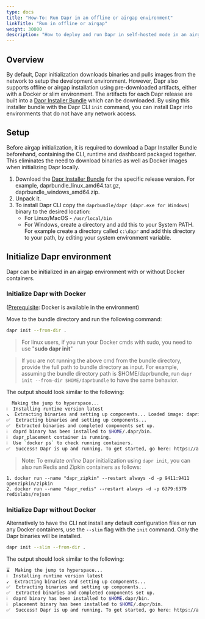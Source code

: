 ```yaml
---
type: docs
title: "How-To: Run Dapr in an offline or airgap environment"
linkTitle: "Run in offline or airgap"
weight: 30000
description: "How to deploy and run Dapr in self-hosted mode in an airgap environment"
---
```


## Overview

By default, Dapr initialization downloads binaries and pulls images from the network to setup the development environment. However, Dapr also supports offline or airgap installation using pre-downloaded artifacts, either with a Docker or slim environment. The artifacts for each Dapr release are built into a [Dapr Installer Bundle](https://github.com/dapr/installer-bundle) which can be downloaded. By using this installer bundle with the Dapr CLI `init` command, you can install Dapr into environments that do not have any network access.
##  Setup

Before airgap initialization, it is required to download a Dapr Installer Bundle beforehand, containing the CLI, runtime and dashboard packaged together. This eliminates the need to download binaries as well as Docker images when initializing Dapr locally.

1.  Download the [Dapr Installer Bundle](https://github.com/dapr/installer-bundle/releases) for the specific release version. For example, daprbundle_linux_amd64.tar.gz, daprbundle_windows_amd64.zip.
2. Unpack it.
3. To install Dapr CLI copy the `daprbundle/dapr (dapr.exe for Windows)` binary to the desired location:
   * For Linux/MacOS - `/usr/local/bin`
   * For Windows, create a directory and add this to your System PATH. For example create a directory called `c:\dapr` and add this directory to your path, by editing your system environment variable.

 ## Initialize Dapr environment

Dapr can be initialized in an airgap environment with or without Docker containers.
 ### Initialize Dapr with Docker

([Prerequisite](#Prerequisites): Docker is available in the environment)

Move to the bundle directory and run the following command:
``` bash
dapr init --from-dir .
```
> For linux users, if you run your Docker cmds with sudo, you need to use "**sudo dapr init**" 

> If you are not running the above cmd from the bundle directory, provide the full path to bundle directory as input. For example, assuming the bundle directory path is $HOME/daprbundle, run `dapr init --from-dir $HOME/daprbundle` to have the same behavior.

The output should look similar to the following:
```bash
  Making the jump to hyperspace...
ℹ️  Installing runtime version latest
↘  Extracting binaries and setting up components... Loaded image: daprio/dapr:$version
✅  Extracting binaries and setting up components...
✅  Extracted binaries and completed components set up.
ℹ️  daprd binary has been installed to $HOME/.dapr/bin.
ℹ️  dapr_placement container is running.
ℹ️  Use `docker ps` to check running containers.
✅  Success! Dapr is up and running. To get started, go here: https://aka.ms/dapr-getting-started
```

> Note: To emulate *online* Dapr initialization using `dapr init`, you can also run Redis and Zipkin containers as follows:
```
1. docker run --name "dapr_zipkin" --restart always -d -p 9411:9411 openzipkin/zipkin
2. docker run --name "dapr_redis" --restart always -d -p 6379:6379 redislabs/rejson
```

 ### Initialize Dapr without Docker

 Alternatively to have the CLI not install any default configuration files or run any Docker containers, use the `--slim` flag with the `init` command. Only the Dapr binaries will be installed.

``` bash
dapr init --slim --from-dir .
```

The output should look similar to the following:
```bash
⌛  Making the jump to hyperspace...
ℹ️  Installing runtime version latest
↙  Extracting binaries and setting up components... 
✅  Extracting binaries and setting up components...
✅  Extracted binaries and completed components set up.
ℹ️  daprd binary has been installed to $HOME.dapr/bin.
ℹ️  placement binary has been installed to $HOME/.dapr/bin.
✅  Success! Dapr is up and running. To get started, go here: https://aka.ms/dapr-getting-started
```
